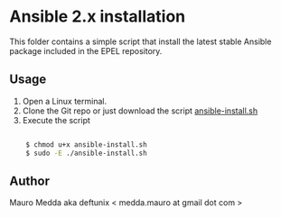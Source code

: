 # Ansible 2.x installation

This folder contains a simple script that install the latest stable Ansible package
included in the EPEL repository.

## Usage

  1. Open a Linux terminal.
  2. Clone the Git repo or just download the script [ansible-install.sh](https://raw.githubusercontent.com/mauromedda/ja-ansible-examples/master/ansible-install/ansible-install.sh)
  3. Execute the script

```bash

    $ chmod u+x ansible-install.sh
    $ sudo -E ./ansible-install.sh

```

## Author

Mauro Medda aka deftunix < medda.mauro at gmail dot com >
